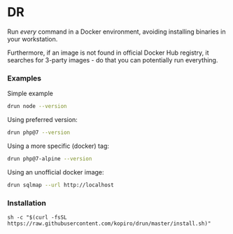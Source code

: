 # DR

Run _every_ command in a Docker environment, avoiding installing binaries in your workstation.

Furthermore, if an image is not found in official Docker Hub registry, it searches for 3-party images - do that you can potentially run everything.

### Examples

Simple example

```bash
drun node --version
```

Using preferred version:

```bash
drun php@7 --version
```

Using a more specific (docker) tag:

```bash
drun php@7-alpine --version
```

Using an unofficial docker image:

```bash
drun sqlmap --url http://localhost
```

### Installation

```
sh -c "$(curl -fsSL https://raw.githubusercontent.com/kopiro/drun/master/install.sh)"
```
